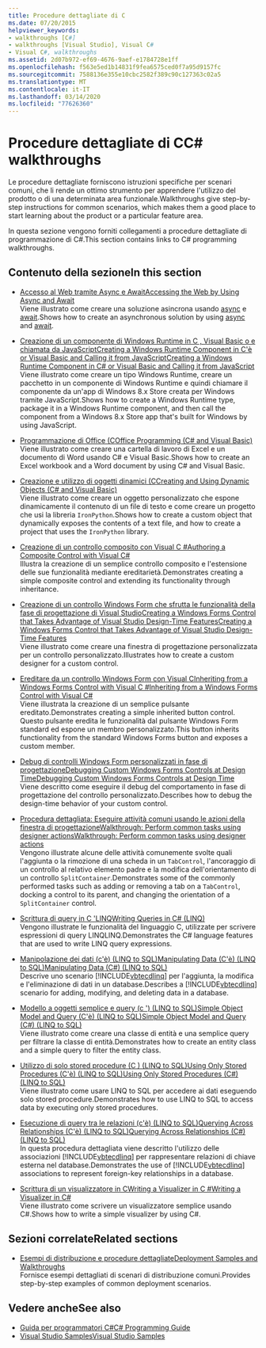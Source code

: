 ```yaml
---
title: Procedure dettagliate di C
ms.date: 07/20/2015
helpviewer_keywords:
- walkthroughs [C#]
- walkthroughs [Visual Studio], Visual C#
- Visual C#, walkthroughs
ms.assetid: 2d07b972-ef69-4676-9aef-e1784728e1ff
ms.openlocfilehash: f563e5ed1b14831f9fea6575ced0f7a95d9157fc
ms.sourcegitcommit: 7588136e355e10cbc2582f389c90c127363c02a5
ms.translationtype: MT
ms.contentlocale: it-IT
ms.lasthandoff: 03/14/2020
ms.locfileid: "77626360"
---
```

# <a name="c-walkthroughs"></a><span data-ttu-id="605f1-102">Procedure dettagliate di C</span><span class="sxs-lookup"><span data-stu-id="605f1-102">C# walkthroughs</span></span>

<span data-ttu-id="605f1-103">Le procedure dettagliate forniscono istruzioni specifiche per scenari comuni, che li rende un ottimo strumento per apprendere l'utilizzo del prodotto o di una determinata area funzionale.</span><span class="sxs-lookup"><span data-stu-id="605f1-103">Walkthroughs give step-by-step instructions for common scenarios, which makes them a good place to start learning about the product or a particular feature area.</span></span>

 <span data-ttu-id="605f1-104">In questa sezione vengono forniti collegamenti a procedure dettagliate di programmazione di C#.</span><span class="sxs-lookup"><span data-stu-id="605f1-104">This section contains links to C# programming walkthroughs.</span></span>

## <a name="in-this-section"></a><span data-ttu-id="605f1-105">Contenuto della sezione</span><span class="sxs-lookup"><span data-stu-id="605f1-105">In this section</span></span>

- <span data-ttu-id="605f1-106">[Accesso al Web tramite Async e Await](./programming-guide/concepts/async/walkthrough-accessing-the-web-by-using-async-and-await.md)</span><span class="sxs-lookup"><span data-stu-id="605f1-106">[Accessing the Web by Using Async and Await](./programming-guide/concepts/async/walkthrough-accessing-the-web-by-using-async-and-await.md)</span></span>\
  <span data-ttu-id="605f1-107">Viene illustrato come creare una soluzione asincrona usando [async](./language-reference/keywords/async.md) e [await](./language-reference/operators/await.md).</span><span class="sxs-lookup"><span data-stu-id="605f1-107">Shows how to create an asynchronous solution by using [async](./language-reference/keywords/async.md) and [await](./language-reference/operators/await.md).</span></span>

- <span data-ttu-id="605f1-108">[Creazione di un componente di Windows Runtime in C , Visual Basic o e chiamata da JavaScriptCreating a Windows Runtime Component in C'è or Visual Basic and Calling it from JavaScript](/windows/uwp/winrt-components/walkthrough-creating-a-simple-windows-runtime-component-and-calling-it-from-javascript)</span><span class="sxs-lookup"><span data-stu-id="605f1-108">[Creating a Windows Runtime Component in C# or Visual Basic and Calling it from JavaScript](/windows/uwp/winrt-components/walkthrough-creating-a-simple-windows-runtime-component-and-calling-it-from-javascript)</span></span>\
  <span data-ttu-id="605f1-109">Viene illustrato come creare un tipo Windows Runtime, creare un pacchetto in un componente di Windows Runtime e quindi chiamare il componente da un'app di Windows 8.x Store creata per Windows tramite JavaScript.</span><span class="sxs-lookup"><span data-stu-id="605f1-109">Shows how to create a Windows Runtime type, package it in a Windows Runtime component, and then call the component from a Windows 8.x Store app that's built for Windows by using JavaScript.</span></span>

- <span data-ttu-id="605f1-110">[Programmazione di Office (C](./programming-guide/interop/walkthrough-office-programming.md)</span><span class="sxs-lookup"><span data-stu-id="605f1-110">[Office Programming (C# and Visual Basic)](./programming-guide/interop/walkthrough-office-programming.md)</span></span>\
  <span data-ttu-id="605f1-111">Viene illustrato come creare una cartella di lavoro di Excel e un documento di Word usando C# e Visual Basic.</span><span class="sxs-lookup"><span data-stu-id="605f1-111">Shows how to create an Excel workbook and a Word document by using C# and Visual Basic.</span></span>

- <span data-ttu-id="605f1-112">[Creazione e utilizzo di oggetti dinamici (C](./programming-guide/types/walkthrough-creating-and-using-dynamic-objects.md)</span><span class="sxs-lookup"><span data-stu-id="605f1-112">[Creating and Using Dynamic Objects (C# and Visual Basic)](./programming-guide/types/walkthrough-creating-and-using-dynamic-objects.md)</span></span>\
  <span data-ttu-id="605f1-113">Viene illustrato come creare un oggetto personalizzato che espone dinamicamente il contenuto di un file di testo e come creare un progetto che usi la libreria `IronPython`.</span><span class="sxs-lookup"><span data-stu-id="605f1-113">Shows how to create a custom object that dynamically exposes the contents of a text file, and how to create a project that uses the `IronPython` library.</span></span>

- <span data-ttu-id="605f1-114">[Creazione di un controllo composito con Visual C #](../framework/winforms/controls/walkthrough-authoring-a-composite-control-with-visual-csharp.md)</span><span class="sxs-lookup"><span data-stu-id="605f1-114">[Authoring a Composite Control with Visual C#](../framework/winforms/controls/walkthrough-authoring-a-composite-control-with-visual-csharp.md)</span></span>\
  <span data-ttu-id="605f1-115">Illustra la creazione di un semplice controllo composito e l'estensione delle sue funzionalità mediante ereditarietà.</span><span class="sxs-lookup"><span data-stu-id="605f1-115">Demonstrates creating a simple composite control and extending its functionality through inheritance.</span></span>

- <span data-ttu-id="605f1-116">[Creazione di un controllo Windows Form che sfrutta le funzionalità della fase di progettazione di Visual StudioCreating a Windows Forms Control that Takes Advantage of Visual Studio Design-Time Features](../framework/winforms/controls/creating-a-wf-control-design-time-features.md)</span><span class="sxs-lookup"><span data-stu-id="605f1-116">[Creating a Windows Forms Control that Takes Advantage of Visual Studio Design-Time Features](../framework/winforms/controls/creating-a-wf-control-design-time-features.md)</span></span>\
  <span data-ttu-id="605f1-117">Viene illustrato come creare una finestra di progettazione personalizzata per un controllo personalizzato.</span><span class="sxs-lookup"><span data-stu-id="605f1-117">Illustrates how to create a custom designer for a custom control.</span></span>

- <span data-ttu-id="605f1-118">[Ereditare da un controllo Windows Form con Visual CInheriting from a Windows Forms Control with Visual C #](../framework/winforms/controls/walkthrough-inheriting-from-a-windows-forms-control-with-visual-csharp.md)</span><span class="sxs-lookup"><span data-stu-id="605f1-118">[Inheriting from a Windows Forms Control with Visual C#](../framework/winforms/controls/walkthrough-inheriting-from-a-windows-forms-control-with-visual-csharp.md)</span></span>\
  <span data-ttu-id="605f1-119">Viene illustrata la creazione di un semplice pulsante ereditato.</span><span class="sxs-lookup"><span data-stu-id="605f1-119">Demonstrates creating a simple inherited button control.</span></span> <span data-ttu-id="605f1-120">Questo pulsante eredita le funzionalità dal pulsante Windows Form standard ed espone un membro personalizzato.</span><span class="sxs-lookup"><span data-stu-id="605f1-120">This button inherits functionality from the standard Windows Forms button and exposes a custom member.</span></span>

- <span data-ttu-id="605f1-121">[Debug di controlli Windows Form personalizzati in fase di progettazioneDebugging Custom Windows Forms Controls at Design Time](../framework/winforms/controls/walkthrough-debugging-custom-windows-forms-controls-at-design-time.md)</span><span class="sxs-lookup"><span data-stu-id="605f1-121">[Debugging Custom Windows Forms Controls at Design Time](../framework/winforms/controls/walkthrough-debugging-custom-windows-forms-controls-at-design-time.md)</span></span>\
  <span data-ttu-id="605f1-122">Viene descritto come eseguire il debug del comportamento in fase di progettazione del controllo personalizzato.</span><span class="sxs-lookup"><span data-stu-id="605f1-122">Describes how to debug the design-time behavior of your custom control.</span></span>

- <span data-ttu-id="605f1-123">[Procedura dettagliata: Eseguire attività comuni usando le azioni della finestra di progettazioneWalkthrough: Perform common tasks using designer actions](../framework/winforms/controls/perform-common-tasks-design-actions.md)</span><span class="sxs-lookup"><span data-stu-id="605f1-123">[Walkthrough: Perform common tasks using designer actions](../framework/winforms/controls/perform-common-tasks-design-actions.md)</span></span>\
  <span data-ttu-id="605f1-124">Vengono illustrate alcune delle attività comunemente svolte quali l'aggiunta o la rimozione di una scheda in un `TabControl`, l'ancoraggio di un controllo al relativo elemento padre e la modifica dell'orientamento di un controllo `SplitContainer`.</span><span class="sxs-lookup"><span data-stu-id="605f1-124">Demonstrates some of the commonly performed tasks such as adding or removing a tab on a `TabControl`, docking a control to its parent, and changing the orientation of a `SplitContainer` control.</span></span>

- <span data-ttu-id="605f1-125">[Scrittura di query in C 'LINQ](./programming-guide/concepts/linq/walkthrough-writing-queries-linq.md)</span><span class="sxs-lookup"><span data-stu-id="605f1-125">[Writing Queries in C# (LINQ)](./programming-guide/concepts/linq/walkthrough-writing-queries-linq.md)</span></span>\
  <span data-ttu-id="605f1-126">Vengono illustrate le funzionalità del linguaggio C, utilizzate per scrivere espressioni di query LINQLINQ.</span><span class="sxs-lookup"><span data-stu-id="605f1-126">Demonstrates the C# language features that are used to write LINQ query expressions.</span></span>

- <span data-ttu-id="605f1-127">[Manipolazione dei dati (c'è) (LINQ to SQL)Manipulating Data (C'è) (LINQ to SQL)](../framework/data/adonet/sql/linq/walkthrough-manipulating-data-csharp.md)</span><span class="sxs-lookup"><span data-stu-id="605f1-127">[Manipulating Data (C#) (LINQ to SQL)](../framework/data/adonet/sql/linq/walkthrough-manipulating-data-csharp.md)</span></span>\
  <span data-ttu-id="605f1-128">Descrive uno scenario [!INCLUDE[vbtecdlinq](~/includes/vbtecdlinq-md.md)] per l'aggiunta, la modifica e l'eliminazione di dati in un database.</span><span class="sxs-lookup"><span data-stu-id="605f1-128">Describes a [!INCLUDE[vbtecdlinq](~/includes/vbtecdlinq-md.md)] scenario for adding, modifying, and deleting data in a database.</span></span>

- <span data-ttu-id="605f1-129">[Modello a oggetti semplice e query (c ') (LINQ to SQL)Simple Object Model and Query (C'è) (LINQ to SQL)](../framework/data/adonet/sql/linq/walkthrough-simple-object-model-and-query-csharp.md)</span><span class="sxs-lookup"><span data-stu-id="605f1-129">[Simple Object Model and Query (C#) (LINQ to SQL)](../framework/data/adonet/sql/linq/walkthrough-simple-object-model-and-query-csharp.md)</span></span>\
  <span data-ttu-id="605f1-130">Viene illustrato come creare una classe di entità e una semplice query per filtrare la classe di entità.</span><span class="sxs-lookup"><span data-stu-id="605f1-130">Demonstrates how to create an entity class and a simple query to filter the entity class.</span></span>

- <span data-ttu-id="605f1-131">[Utilizzo di solo stored procedure (C ) (LINQ to SQL)Using Only Stored Procedures (C'è) (LINQ to SQL)](../framework/data/adonet/sql/linq/walkthrough-using-only-stored-procedures-csharp.md)</span><span class="sxs-lookup"><span data-stu-id="605f1-131">[Using Only Stored Procedures (C#) (LINQ to SQL)](../framework/data/adonet/sql/linq/walkthrough-using-only-stored-procedures-csharp.md)</span></span>\
  <span data-ttu-id="605f1-132">Viene illustrato come usare LINQ to SQL per accedere ai dati eseguendo solo stored procedure.</span><span class="sxs-lookup"><span data-stu-id="605f1-132">Demonstrates how to use LINQ to SQL to access data by executing only stored procedures.</span></span>

- <span data-ttu-id="605f1-133">[Esecuzione di query tra le relazioni (c'è) (LINQ to SQL)Querying Across Relationships (C'è) (LINQ to SQL)](../framework/data/adonet/sql/linq/walkthrough-querying-across-relationships-csharp.md)</span><span class="sxs-lookup"><span data-stu-id="605f1-133">[Querying Across Relationships (C#) (LINQ to SQL)](../framework/data/adonet/sql/linq/walkthrough-querying-across-relationships-csharp.md)</span></span>\
  <span data-ttu-id="605f1-134">In questa procedura dettagliata viene descritto l'utilizzo delle associazioni [!INCLUDE[vbtecdlinq](~/includes/vbtecdlinq-md.md)] per rappresentare relazioni di chiave esterna nel database.</span><span class="sxs-lookup"><span data-stu-id="605f1-134">Demonstrates the use of [!INCLUDE[vbtecdlinq](~/includes/vbtecdlinq-md.md)] associations to represent foreign-key relationships in a database.</span></span>

- <span data-ttu-id="605f1-135">[Scrittura di un visualizzatore in CWriting a Visualizer in C #](/visualstudio/debugger/walkthrough-writing-a-visualizer-in-csharp)</span><span class="sxs-lookup"><span data-stu-id="605f1-135">[Writing a Visualizer in C#](/visualstudio/debugger/walkthrough-writing-a-visualizer-in-csharp)</span></span>\
  <span data-ttu-id="605f1-136">Viene illustrato come scrivere un visualizzatore semplice usando C#.</span><span class="sxs-lookup"><span data-stu-id="605f1-136">Shows how to write a simple visualizer by using C#.</span></span>

## <a name="related-sections"></a><span data-ttu-id="605f1-137">Sezioni correlate</span><span class="sxs-lookup"><span data-stu-id="605f1-137">Related sections</span></span>

- <span data-ttu-id="605f1-138">[Esempi di distribuzione e procedure dettagliate](/visualstudio/deployment/clickonce-deployment-samples-and-walkthroughs)</span><span class="sxs-lookup"><span data-stu-id="605f1-138">[Deployment Samples and Walkthroughs](/visualstudio/deployment/clickonce-deployment-samples-and-walkthroughs)</span></span>\
  <span data-ttu-id="605f1-139">Fornisce esempi dettagliati di scenari di distribuzione comuni.</span><span class="sxs-lookup"><span data-stu-id="605f1-139">Provides step-by-step examples of common deployment scenarios.</span></span>

## <a name="see-also"></a><span data-ttu-id="605f1-140">Vedere anche</span><span class="sxs-lookup"><span data-stu-id="605f1-140">See also</span></span>

- [<span data-ttu-id="605f1-141">Guida per programmatori C#</span><span class="sxs-lookup"><span data-stu-id="605f1-141">C# Programming Guide</span></span>](./programming-guide/index.md)
- [<span data-ttu-id="605f1-142">Visual Studio Samples</span><span class="sxs-lookup"><span data-stu-id="605f1-142">Visual Studio Samples</span></span>](/visualstudio/ide/visual-studio-ide)
